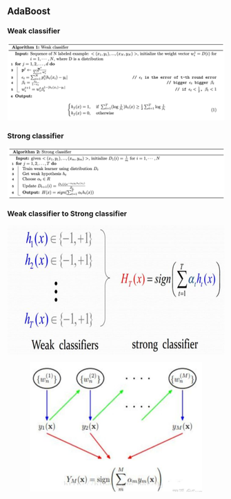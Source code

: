 ## AdaBoost

### Weak classifier
![ada1](https://github.com/bochendong/Machine-learning/raw/master/image/ada1.png)
### Strong classifier
![ada2](https://github.com/bochendong/Machine-learning/raw/master/image/ada2.png)
### Weak classifier to Strong classifier

<p align="center">
	<img src="https://github.com/bochendong/Machine-learning/raw/master/image/ada3.png"  width="600" height="300">
	<p align="center">
	</p>
</p>


<p align="center">
	<img src="https://github.com/bochendong/Machine-learning/raw/master/image/ada4.png"  width="400" height="300">
	<p align="center">
	</p>
</p>
